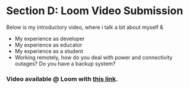 <h1>Section D: Loom Video Submission</h1> 

Below is my introductory video, where i talk a bit about myself &

* My experience as developer
* My experience as educator
* My experience as a student
* Working remotely, how do you deal with power and connectivity outages? Do you have a backup system?

### Video available @ Loom with [this link](https://www.loom.com/share/37a59dacee034f01abc1948c4717e666).
